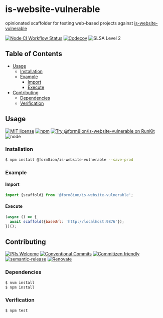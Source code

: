 # is-website-vulnerable

opinionated scaffolder for testing web-based projects against
[is-website-vulnerable](https://github.com/lirantal/is-website-vulnerable)

<!--status-badges start -->

[![Node CI Workflow Status][github-actions-ci-badge]][github-actions-ci-link]
[![Codecov][coverage-badge]][coverage-link]
![SLSA Level 2][slsa-badge]

<!--status-badges end -->

## Table of Contents

* [Usage](#usage)
  * [Installation](#installation)
  * [Example](#example)
    * [Import](#import)
    * [Execute](#execute)
* [Contributing](#contributing)
  * [Dependencies](#dependencies)
  * [Verification](#verification)

## Usage

<!--consumer-badges start -->

[![MIT license][license-badge]][license-link]
[![npm][npm-badge]][npm-link]
[![Try @form8ion/is-website-vulnerable on RunKit][runkit-badge]][runkit-link]
![node][node-badge]

<!--consumer-badges end -->

### Installation

```sh
$ npm install @form8ion/is-website-vulnerable --save-prod
```

### Example

#### Import

```javascript
import {scaffold} from '@form8ion/is-website-vulnerable';
```

#### Execute

```javascript
(async () => {
  await scaffold({baseUrl: 'http://localhost:9876'});
})();
```

## Contributing

<!--contribution-badges start -->

[![PRs Welcome][PRs-badge]][PRs-link]
[![Conventional Commits][commit-convention-badge]][commit-convention-link]
[![Commitizen friendly][commitizen-badge]][commitizen-link]
[![semantic-release][semantic-release-badge]][semantic-release-link]
[![Renovate][renovate-badge]][renovate-link]

<!--contribution-badges end -->

### Dependencies

```sh
$ nvm install
$ npm install
```

### Verification

```sh
$ npm test
```

[PRs-link]: http://makeapullrequest.com

[PRs-badge]: https://img.shields.io/badge/PRs-welcome-brightgreen.svg

[commit-convention-link]: https://conventionalcommits.org

[commit-convention-badge]: https://img.shields.io/badge/Conventional%20Commits-1.0.0-yellow.svg

[commitizen-link]: http://commitizen.github.io/cz-cli/

[commitizen-badge]: https://img.shields.io/badge/commitizen-friendly-brightgreen.svg

[semantic-release-link]: https://github.com/semantic-release/semantic-release

[semantic-release-badge]: https://img.shields.io/badge/semantic--release-angular-e10079?logo=semantic-release

[renovate-link]: https://renovatebot.com

[renovate-badge]: https://img.shields.io/badge/renovate-enabled-brightgreen.svg?logo=renovatebot

[github-actions-ci-link]: https://github.com/form8ion/is-website-vulnerable/actions?query=workflow%3A%22Node.js+CI%22+branch%3Amaster

[github-actions-ci-badge]: https://img.shields.io/github/actions/workflow/status/form8ion/is-website-vulnerable/node-ci.yml.svg?branch=master&logo=github

[coverage-link]: https://codecov.io/github/form8ion/is-website-vulnerable

[coverage-badge]: https://img.shields.io/codecov/c/github/form8ion/is-website-vulnerable?logo=codecov

[license-link]: LICENSE

[license-badge]: https://img.shields.io/github/license/form8ion/is-website-vulnerable.svg?logo=opensourceinitiative

[npm-link]: https://www.npmjs.com/package/@form8ion/is-website-vulnerable

[npm-badge]: https://img.shields.io/npm/v/@form8ion/is-website-vulnerable?logo=npm

[runkit-link]: https://npm.runkit.com/@form8ion/is-website-vulnerable

[runkit-badge]: https://badge.runkitcdn.com/@form8ion/is-website-vulnerable.svg

[slsa-badge]: https://slsa.dev/images/gh-badge-level2.svg

[node-badge]: https://img.shields.io/node/v/@form8ion/is-website-vulnerable?logo=node.js
